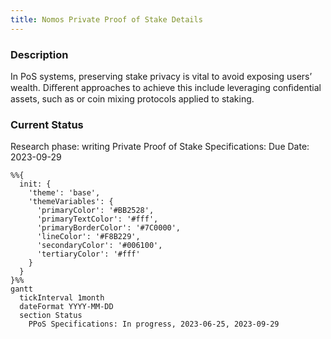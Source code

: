 ```yaml
---
title: Nomos Private Proof of Stake Details
---
```

### Description 

In PoS systems, preserving stake privacy is vital to avoid exposing users’ wealth. Diﬀerent approaches to achieve this include leveraging conﬁdential assets, such as  or coin mixing protocols applied to staking.

### Current Status
Research phase: writing Private Proof of Stake Specifications: 
Due Date: 2023-09-29

```mermaid
%%{ 
  init: { 
    'theme': 'base', 
    'themeVariables': { 
      'primaryColor': '#BB2528', 
      'primaryTextColor': '#fff', 
      'primaryBorderColor': '#7C0000', 
      'lineColor': '#F8B229', 
      'secondaryColor': '#006100', 
      'tertiaryColor': '#fff' 
    } 
  } 
}%%
gantt
  tickInterval 1month
  dateFormat YYYY-MM-DD 
  section Status
    PPoS Specifications: In progress, 2023-06-25, 2023-09-29
```

